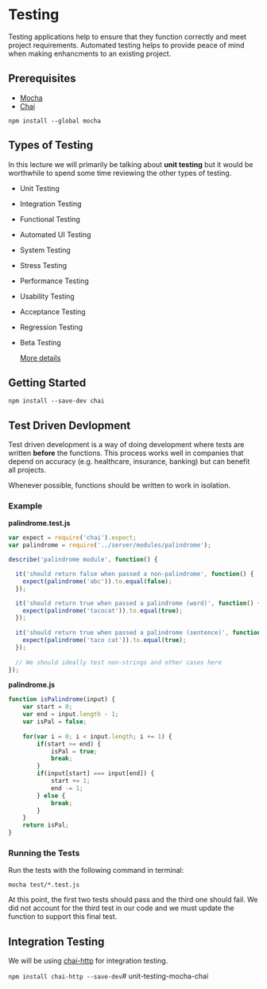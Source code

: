 # Testing

Testing applications help to ensure that they function correctly and meet project requirements. Automated testing helps to provide peace of mind when making enhancments to an existing project. 

## Prerequisites

- [Mocha](https://mochajs.org/)
- [Chai](http://chaijs.com/api/)

```
npm install --global mocha
```

## Types of Testing

In this lecture we will primarily be talking about **unit testing** but it would be worthwhile to spend some time reviewing the other types of testing.

- Unit Testing
- Integration Testing
- Functional Testing
- Automated UI Testing
- System Testing
- Stress Testing
- Performance Testing
- Usability Testing
- Acceptance Testing
- Regression Testing
- Beta Testing  

  [More details](https://www.codeproject.com/Tips/351122/What-is-software-testing-What-are-the-different-ty)

## Getting Started

```
npm install --save-dev chai
```

## Test Driven Devlopment

Test driven development is a way of doing development where tests are written **before** the functions. This process works well in companies that depend on accuracy (e.g. healthcare, insurance, banking) but can benefit all projects. 

Whenever possible, functions should be written to work in isolation. 

### Example

**palindrome.test.js**

```JavaScript
var expect = require('chai').expect;
var palindrome = require('../server/modules/palindrome');

describe('palindrome module', function() {

  it('should return false when passed a non-palindrome', function() {
    expect(palindrome('abc')).to.equal(false);
  });

  it('should return true when passed a palindrome (word)', function() {
    expect(palindrome('tacocat')).to.equal(true);
  });
  
  it('should return true when passed a palindrome (sentence)', function() {
    expect(palindrome('taco cat')).to.equal(true);
  });
  
  // We should ideally test non-strings and other cases here
});
```

**palindrome.js**

```JavaScript
function isPalindrome(input) {
	var start = 0;
	var end = input.length - 1;
	var isPal = false;
	
	for(var i = 0; i < input.length; i += 1) {
		if(start >= end) {
			isPal = true;
			break;
		}
		if(input[start] === input[end]) {
			start += 1;
			end -= 1;
		} else {
			break;
		}
	}
	return isPal;
}
```

### Running the Tests

Run the tests with the following command in terminal:

```
mocha test/*.test.js
```

At this point, the first two tests should pass and the third one should fail. We did not account for the third test in our code and we must update the function to support this final test.


## Integration Testing

We will be using [chai-http](http://chaijs.com/plugins/chai-http/) for integration testing.

`npm install chai-http --save-dev`# unit-testing-mocha-chai
